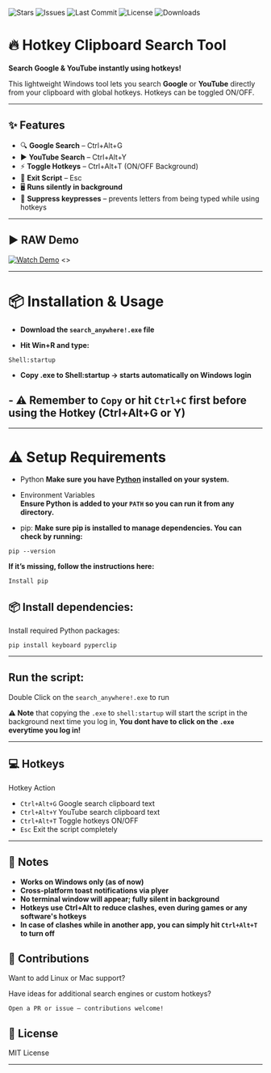 ![Stars](https://img.shields.io/github/stars/happyman09/search-anywhere?style=flat-square)
![Issues](https://img.shields.io/github/issues/happyman09/search-anywhere?style=flat-square)
![Last Commit](https://img.shields.io/github/last-commit/happyman09/search-anywhere?style=flat-square)
![License](https://img.shields.io/github/license/happyman09/auto-wallpaper-themer?style=flat-square)
![Downloads](https://img.shields.io/github/downloads/happyman09/search-anywhere/latest/total?style=flat-square)

# 🔥 Hotkey Clipboard Search Tool

**Search Google & YouTube instantly using hotkeys!**  

This lightweight Windows tool lets you search **Google** or **YouTube** directly from your clipboard with global hotkeys. Hotkeys can be toggled ON/OFF. 

---

## ✨ Features

- 🔍 **Google Search** – Ctrl+Alt+G  
- ▶️ **YouTube Search** – Ctrl+Alt+Y  
- ⚡ **Toggle Hotkeys** – Ctrl+Alt+T (ON/OFF Background)  
- 🛑 **Exit Script** – Esc  
- 🖥️ **Runs silently in background**  
- 🚫 **Suppress keypresses** – prevents letters from being typed while using hotkeys  

---
## ▶️ RAW Demo 
[![Watch Demo](https://img.youtube.com/vi/Agijos7AhVQ/0.jpg)](https://www.youtube.com/watch?v=Agijos7AhVQ)
<>

---
# 📦 Installation & Usage

 - **Download the `search_anywhere!.exe` file**

 - **Hit Win+R and type:** 
 ```
Shell:startup
 ```

 - **Copy .exe to Shell:startup → starts automatically on Windows login**

## - ⚠️ Remember to `Copy` or hit `Ctrl+C` first before using the Hotkey (Ctrl+Alt+G or Y)

---


# ⚠️ Setup Requirements
- Python
**Make sure you have [Python](https://www.python.org/downloads/) installed on your system.**
  
- Environment Variables  
**Ensure Python is added to your `PATH` so you can run it from any directory.**
  
- pip:
**Make sure pip is installed to manage dependencies. You can check by running:**
```
pip --version
```
**If it’s missing, follow the instructions here:**
```
Install pip
```
## 📦 Install dependencies:

Install required Python packages:
```
pip install keyboard pyperclip
```
---

## Run the script:

Double Click on the `search_anywhere!.exe` to run

**⚠️ Note** that copying the `.exe` to `shell:startup` will start the script in the background next time you log in,
**You dont have to click on the `.exe` everytime you log in!**

---

## 💻 Hotkeys
Hotkey	Action

- `Ctrl+Alt+G`	Google search clipboard text
- `Ctrl+Alt+Y`	YouTube search clipboard text
- `Ctrl+Alt+T`	Toggle hotkeys ON/OFF
- `Esc`	Exit the script completely
  
---

## 📝 Notes

- **Works on Windows only (as of now)**
- **Cross-platform toast notifications via plyer**
- **No terminal window will appear; fully silent in background**
- **Hotkeys use Ctrl+Alt to reduce clashes, even during games or any software's hotkeys**
- **In case of clashes while in another app, you can simply hit `Ctrl+Alt+T` to turn off**


## 🤝 Contributions

Want to add Linux or Mac support?

Have ideas for additional search engines or custom hotkeys?

`Open a PR or issue — contributions welcome!`

## 📜 License

MIT License


---
